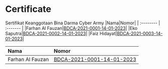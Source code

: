 # Certificate
Sertifikat Keanggotaan Bina Darma Cyber Army
|Nama|Nomor|
| :-------- | :------- |
|Farhan Al Fauzan|[BDCA-2021-0001-14-01-2023](https://cloud.sriwijayacyber.com/drive/s/Ex3DjcJGgjuDYxRTGkzNgiAVyES9Ff)|
|Eko Saputra|[BDCA-2021-0002-14-01-2023](https://cloud.sriwijayacyber.com/drive/s/xTXmc5ehiToqmSIkBuMkdaS9nmnqZt)|
|Faiz Hidayat|[BDCA-2021-0003-14-01-2023](https://cloud.sriwijayacyber.com/drive/s/1QtGM8yQXPGwK7UZwbrIbHELGPj9vg)|



| Nama | Nomor     |             
| :-------- | :------- | 
| Farhan Al Fauzan | [BDCA-2021-0001-14-01-2023](https://cloud.sriwijayacyber.com/drive/s/Ex3DjcJGgjuDYxRTGkzNgiAVyES9Ff) | 

